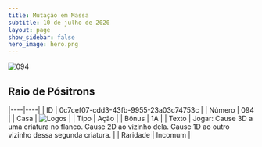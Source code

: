 ```yaml
---
title: Mutação em Massa
subtitle: 10 de julho de 2020
layout: page
show_sidebar: false
hero_image: hero.png
---
```


![094](https://cdn.keyforgegame.com/media/card_front/pt/479_094_9RQFX349V37W_pt.png)

## Raio de Pósitrons

|----|----|
| ID | 0c7cef07-cdd3-43fb-9955-23a03c74753c |
| Número | 094 |
| Casa | ![Logos](https://archonarcana.com/images/thumb/c/ce/Logos.png/22px-Logos.png "Logos") |
| Tipo | Ação |
| Bônus | 1A |
| Texto | Jogar: Cause 3D a uma criatura no flanco. Cause 2D ao vizinho dela. Cause 1D ao outro vizinho dessa segunda criatura. |
| Raridade | Incomum |
